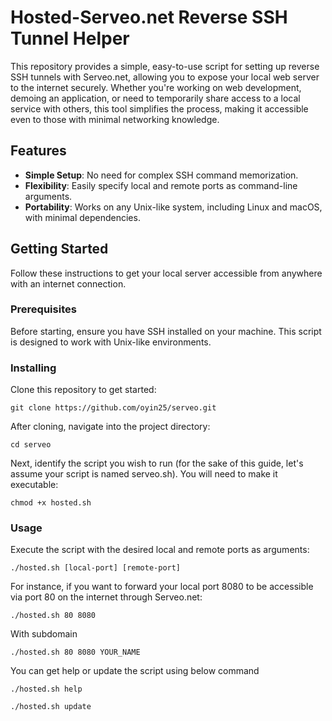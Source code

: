 # Hosted-Serveo.net Reverse SSH Tunnel Helper

This repository provides a simple, easy-to-use script for setting up reverse SSH tunnels with Serveo.net, allowing you to expose your local web server to the internet securely. Whether you're working on web development, demoing an application, or need to temporarily share access to a local service with others, this tool simplifies the process, making it accessible even to those with minimal networking knowledge.

## Features

- **Simple Setup**: No need for complex SSH command memorization.
- **Flexibility**: Easily specify local and remote ports as command-line arguments.
- **Portability**: Works on any Unix-like system, including Linux and macOS, with minimal dependencies.

## Getting Started

Follow these instructions to get your local server accessible from anywhere with an internet connection.

### Prerequisites

Before starting, ensure you have SSH installed on your machine. This script is designed to work with Unix-like environments.

### Installing

Clone this repository to get started:

````
git clone https://github.com/oyin25/serveo.git
````

After cloning, navigate into the project directory:

````
cd serveo
````

Next, identify the script you wish to run (for the sake of this guide, let's assume your script is named serveo.sh). You will need to make it executable:

````
chmod +x hosted.sh
````

### Usage

Execute the script with the desired local and remote ports as arguments:

````
./hosted.sh [local-port] [remote-port]
````

For instance, if you want to forward your local port 8080 to be accessible via port 80 on the internet through Serveo.net:


````
./hosted.sh 80 8080
````

With subdomain

````
./hosted.sh 80 8080 YOUR_NAME
````

You can get help or update the script using below command

````
./hosted.sh help
````

````
./hosted.sh update
````

